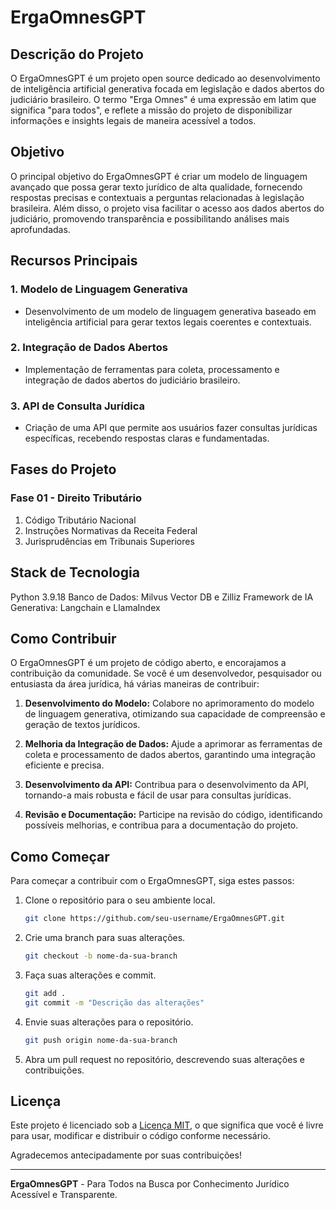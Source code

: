 # ErgaOmnesGPT

## Descrição do Projeto

O ErgaOmnesGPT é um projeto open source dedicado ao desenvolvimento de inteligência artificial generativa focada em legislação e dados abertos do judiciário brasileiro. O termo "Erga Omnes" é uma expressão em latim que significa "para todos", e reflete a missão do projeto de disponibilizar informações e insights legais de maneira acessível a todos.

## Objetivo

O principal objetivo do ErgaOmnesGPT é criar um modelo de linguagem avançado que possa gerar texto jurídico de alta qualidade, fornecendo respostas precisas e contextuais a perguntas relacionadas à legislação brasileira. Além disso, o projeto visa facilitar o acesso aos dados abertos do judiciário, promovendo transparência e possibilitando análises mais aprofundadas.

## Recursos Principais

### 1. Modelo de Linguagem Generativa
   - Desenvolvimento de um modelo de linguagem generativa baseado em inteligência artificial para gerar textos legais coerentes e contextuais.

### 2. Integração de Dados Abertos
   - Implementação de ferramentas para coleta, processamento e integração de dados abertos do judiciário brasileiro.

### 3. API de Consulta Jurídica
   - Criação de uma API que permite aos usuários fazer consultas jurídicas específicas, recebendo respostas claras e fundamentadas.

## Fases do Projeto

### Fase 01 - Direito Tributário
1. Código Tributário Nacional
2. Instruções Normativas da Receita Federal
3. Jurisprudências em Tribunais Superiores

## Stack de Tecnologia

Python 3.9.18
Banco de Dados: Milvus Vector DB e Zilliz
Framework de IA Generativa: Langchain e LlamaIndex

## Como Contribuir

O ErgaOmnesGPT é um projeto de código aberto, e encorajamos a contribuição da comunidade. Se você é um desenvolvedor, pesquisador ou entusiasta da área jurídica, há várias maneiras de contribuir:

1. **Desenvolvimento do Modelo:** Colabore no aprimoramento do modelo de linguagem generativa, otimizando sua capacidade de compreensão e geração de textos jurídicos.

2. **Melhoria da Integração de Dados:** Ajude a aprimorar as ferramentas de coleta e processamento de dados abertos, garantindo uma integração eficiente e precisa.

3. **Desenvolvimento da API:** Contribua para o desenvolvimento da API, tornando-a mais robusta e fácil de usar para consultas jurídicas.

4. **Revisão e Documentação:** Participe na revisão do código, identificando possíveis melhorias, e contribua para a documentação do projeto.

## Como Começar

Para começar a contribuir com o ErgaOmnesGPT, siga estes passos:

1. Clone o repositório para o seu ambiente local.
   ```bash
   git clone https://github.com/seu-username/ErgaOmnesGPT.git
   ```

2. Crie uma branch para suas alterações.
   ```bash
   git checkout -b nome-da-sua-branch
   ```

3. Faça suas alterações e commit.
   ```bash
   git add .
   git commit -m "Descrição das alterações"
   ```

4. Envie suas alterações para o repositório.
   ```bash
   git push origin nome-da-sua-branch
   ```

5. Abra um pull request no repositório, descrevendo suas alterações e contribuições.

## Licença

Este projeto é licenciado sob a [Licença MIT](LICENSE), o que significa que você é livre para usar, modificar e distribuir o código conforme necessário.

Agradecemos antecipadamente por suas contribuições!

---

**ErgaOmnesGPT** - Para Todos na Busca por Conhecimento Jurídico Acessível e Transparente.